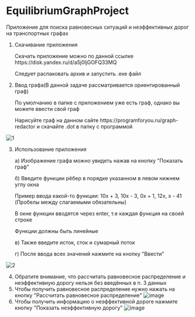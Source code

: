 # EquilibriumGraphProject
Приложение для поиска равновесных ситуаций и неэффективных дорог на транспортных графах

1) Скачивание приложения
	<p>
  	Скачать приложение можно по данной ссылке https://disk.yandex.ru/d/a5j0ljGOFQ33MQ
	<p>
  		Следует распаковать архив и запустить .exe файл

2) Ввод графа(В данной задаче рассматривается ориентированный граф)
	<p>
        По умолчанию в папке с приложением уже есть граф, однако вы можете ввести свой граф
        <p>
        Нарисуйте граф на данном сайте https://programforyou.ru/graph-redactor и скачайте .dot в папку с программой
        
  
![1](https://user-images.githubusercontent.com/77242899/148102320-982b8332-de6c-4944-a6f4-b6564aafb391.png)
                
 3) Использование приложения
        <p>
                a) Изображение графа можно увидеть нажав на кнопку "Показать граф"
        <p>
                б) Введите функции рёбер в порядке указанном в левом нижнем углу окна
                <p>
                Пример ввода какой-то функции: 10x + 3, 10x - 3, 0x + 1, 12x, x - 41 (Пробелы между слагаемыми обязательны)
                <p>
                В окне функции вводятся через enter, т.е каждая функция на своей строке
                <p>
                Функции должны быть линейные
                <p>
                в) Также введите исток, сток и сумарный поток
                <p>
                г) После ввода всех значений нажмите на кнопку "Ввести"
                
![2](https://user-images.githubusercontent.com/77242899/148104285-ee700db5-1972-4a9b-a130-1748ec53743a.png)

4) Обратите внимание, что рассчитать равновесное распределение и неэффективную дорогу нельзя без введённых в п. 3 данных
5) Чтобы получить равновесное распределение нужно нажать на кнопку "Рассчитать равновесное распределение" 
                        ![image](https://user-images.githubusercontent.com/77242899/148104899-e8da66f1-1020-42f8-8a6f-9d5b8d64b1b0.png)
6) Чтобы получить информацию о неэффективной дороге нажмите кнопку "Показать неэффективную дорогу"
                        ![image](https://user-images.githubusercontent.com/77242899/148105085-f9449830-7d0b-419a-93e2-2b8267e91eda.png)
